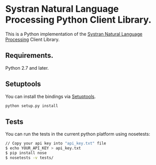# Systran Natural Language Processing Python Client Library.
This is a Python implementation of the [Systran Natural Language Processing](https://platform.systran.net/reference/nlp) Client Library.

## Requirements.
Python 2.7 and later.

## Setuptools
You can install the bindings via [Setuptools](http://pypi.python.org/pypi/setuptools).

```sh
python setup.py install
```

## Tests

You can run the tests in the current python platform using nosetests:

```sh
// Copy your api key into "api_key.txt" file
$ echo YOUR_API_KEY > api_key.txt
$ pip install nose
$ nosetests -v tests/
```